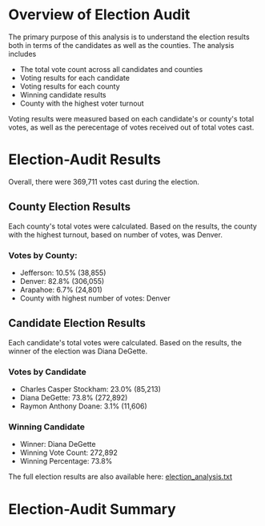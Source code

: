 # Overview of Election Audit
The primary purpose of this analysis is to understand the election results both in terms of the candidates as well as the counties. The analysis includes 
 - The total vote count across all candidates and counties
 - Voting results for each candidate
 - Voting results for each county
 - Winning candidate results
 - County with the highest voter turnout

Voting results were measured based on each candidate's or county's total votes, as well as the perecentage of votes received out of total votes cast.

# Election-Audit Results

Overall, there were 369,711 votes cast during the election.

## County Election Results
Each county's total votes were calculated. Based on the results, the county with the highest turnout, based on number of votes, was Denver.

### Votes by County:
- Jefferson: 10.5% (38,855)
- Denver: 82.8% (306,055)
- Arapahoe: 6.7% (24,801)
- County with highest number of votes:  Denver

## Candidate Election Results
Each candidate's total votes were calculated. Based on the results, the winner of the election was Diana DeGette.

### Votes by Candidate
- Charles Casper Stockham: 23.0% (85,213)
- Diana DeGette: 73.8% (272,892)
- Raymon Anthony Doane: 3.1% (11,606)

### Winning Candidate
- Winner: Diana DeGette
- Winning Vote Count: 272,892
- Winning Percentage: 73.8%

The full election results are also available here:
[election_analysis.txt](https://github.com/LacyS6198/Election_Analysis/files/7613607/election_analysis.txt)


# Election-Audit Summary
